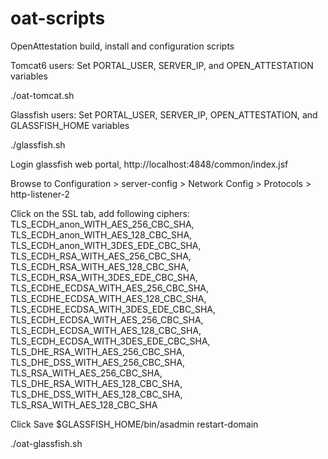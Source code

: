 oat-scripts
===========

OpenAttestation build, install and configuration scripts

Tomcat6 users:
Set PORTAL_USER, SERVER_IP, and OPEN_ATTESTATION variables

./oat-tomcat.sh

Glassfish users:
Set PORTAL_USER, SERVER_IP, OPEN_ATTESTATION, and GLASSFISH_HOME variables

./glassfish.sh

Login glassfish web portal, http://localhost:4848/common/index.jsf

Browse to Configuration > server-config > Network Config > Protocols > http-listener-2

Click on the SSL tab, add following ciphers:
TLS_ECDH_anon_WITH_AES_256_CBC_SHA, 
TLS_ECDH_anon_WITH_AES_128_CBC_SHA, 
TLS_ECDH_anon_WITH_3DES_EDE_CBC_SHA, 
TLS_ECDH_RSA_WITH_AES_256_CBC_SHA, 
TLS_ECDH_RSA_WITH_AES_128_CBC_SHA, 
TLS_ECDH_RSA_WITH_3DES_EDE_CBC_SHA, 
TLS_ECDHE_ECDSA_WITH_AES_256_CBC_SHA, 
TLS_ECDHE_ECDSA_WITH_AES_128_CBC_SHA, 
TLS_ECDHE_ECDSA_WITH_3DES_EDE_CBC_SHA, 
TLS_ECDH_ECDSA_WITH_AES_256_CBC_SHA, 
TLS_ECDH_ECDSA_WITH_AES_128_CBC_SHA, 
TLS_ECDH_ECDSA_WITH_3DES_EDE_CBC_SHA, 
TLS_DHE_RSA_WITH_AES_256_CBC_SHA, 
TLS_DHE_DSS_WITH_AES_256_CBC_SHA, 
TLS_RSA_WITH_AES_256_CBC_SHA, 
TLS_DHE_RSA_WITH_AES_128_CBC_SHA, 
TLS_DHE_DSS_WITH_AES_128_CBC_SHA, 
TLS_RSA_WITH_AES_128_CBC_SHA 

Click Save
$GLASSFISH_HOME/bin/asadmin restart-domain

./oat-glassfish.sh
